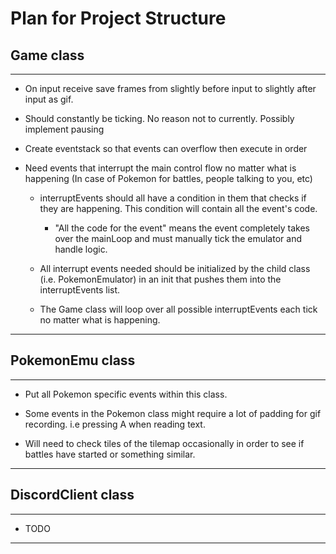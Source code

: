 # Plan for Project Structure

## Game class

---

- On input receive save frames from slightly before input to slightly after input as gif.

- Should constantly be ticking. No reason not to currently. Possibly implement pausing

- Create eventstack so that events can overflow then execute in order

- Need events that interrupt the main control flow no matter what is happening (In case of Pokemon for battles, people talking to you, etc)

  - interruptEvents should all have a condition in them that checks if they are happening. This condition will contain all the event's code.

    - "All the code for the event" means the event completely takes over the mainLoop and must manually tick the emulator and handle logic.

  - All interrupt events needed should be initialized by the child class (i.e. PokemonEmulator) in an init that pushes them into the interruptEvents list.

  - The Game class will loop over all possible interruptEvents each tick no matter what is happening.

---

## PokemonEmu class

---

- Put all Pokemon specific events within this class.

- Some events in the Pokemon class might require a lot of padding for gif recording. i.e pressing A when reading text.

- Will need to check tiles of the tilemap occasionally in order to see if battles have started or something similar.

---

## DiscordClient class

---

- TODO

---
